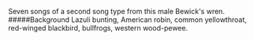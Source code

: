 Seven songs of a second song type from this male Bewick's wren. 
#####Background
Lazuli bunting, American robin, common yellowthroat, red-winged blackbird, bullfrogs, western wood-pewee.
